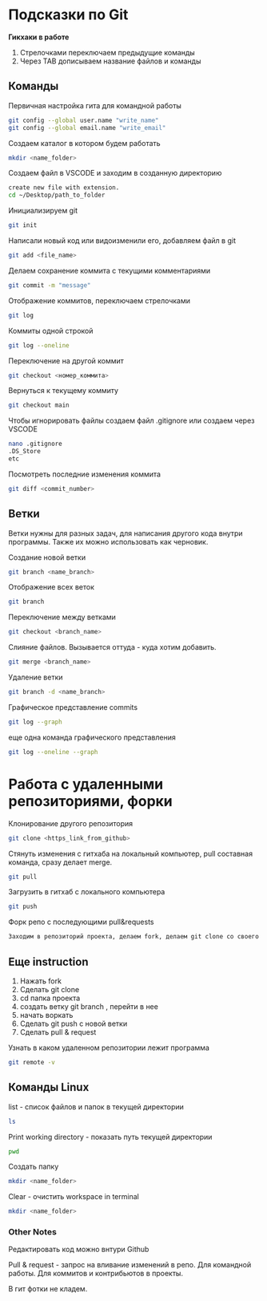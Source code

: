 # Подсказки по Git
**Гикхаки в работе** 
1. Стрелочками переключаем предыдущие команды
2. Через TAB дописываем название файлов и команды
## Команды 
Первичная настройка гита для командной работы
```sh
git config --global user.name "write_name"
git config --global email.name "write_email"
```
Создаем каталог в котором будем работать
```sh
mkdir <name_folder>
```
Создаем файл в VSCODE и заходим в созданную директорию
```sh
create new file with extension.
cd ~/Desktop/path_to_folder
```
Инициализируем git
```sh
git init
```

Написали новый код или видоизменили его, добавляем файл в git
```sh
git add <file_name>
```

Делаем сохранение коммита с текущими комментариями
```sh
git commit -m "message"
```

Отображение коммитов, переключаем стрелочками
```sh
git log
```
Коммиты одной строкой
```sh
git log --oneline 
```

Переключение на другой коммит
```sh
git checkout <номер_коммита>
```

Вернуться к текущему коммиту
```sh
git checkout main
```
Чтобы игнорировать файлы создаем файл .gitignore или создаем через VSCODE
```sh
nano .gitignore
.DS_Store
etc
```

Посмотреть последние изменения коммита
```sh
git diff <commit_number>
```


## Ветки

Ветки нужны для разных задач, для написания другого кода внутри программы. Также их можно использовать как черновик.

Создание новой ветки
```sh
git branch <name_branch>
```
Отображение всех веток
```sh
git branch 
```
Переключение между ветками 
```sh
git checkout <branch_name>
```
Слияние файлов. Вызывается оттуда - куда хотим добавить.
```sh
git merge <branch_name>
```
Удаление ветки
```sh
git branch -d <name_branch>
```
Графическое представление commits
```sh
git log --graph
```
еще одна команда графического представления
```sh
git log --oneline --graph
```

# Работа с удаленными репозиториями, форки
Клонирование другого репозитория
```sh
git clone <https_link_from_github>
```
Стянуть изменения с гитхаба на локальный компьютер, pull составная команда, сразу делает merge.
```sh
git pull
```
Загрузить в гитхаб с локального компьютера
```sh
git push
```
Форк репо с последующими pull&requests 
```sh
Заходим в репозиторий проекта, делаем fork, делаем git clone со своего аккаунта, cd to name, git branch new и начинаем воркать, затем делаем git push, pull & request 
```
## Еще instruction 
1. Нажать fork 
2. Сделать git clone
3. cd папка проекта
4. создать ветку git branch <name>, перейти в нее
5. начать воркать 
6. Сделать git push с новой ветки
7. Сделать pull & request

Узнать в каком удаленном репозитории лежит программа 
```sh
git remote -v 
```
## Команды Linux

list - список файлов и папок в текущей директории

```sh
ls 
```
Print working directory - показать путь текущей директории
```sh
pwd 
```
Создать папку
```sh
mkdir <name_folder>
```
Clear - очистить workspace in terminal
```sh
mkdir <name_folder>
```

### Other Notes
Редактировать код можно внтури Github

Pull & request - запрос на вливание изменений в репо. Для командной работы. Для коммитов и контрибьютов в проекты. 
 
 В гит фотки не кладем.

